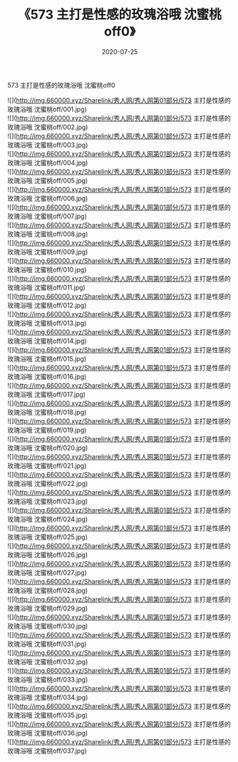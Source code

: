 ﻿---
layout: post
title:  《573 主打是性感的玫瑰浴哦 沈蜜桃off0》
date:   2020-07-25
img: http://img.660000.xyz/Sharelink/秀人网/秀人网第01部分/573 主打是性感的玫瑰浴哦 沈蜜桃off0/000.jpg
categories: [美女, 清纯, 唯美]
---

573 主打是性感的玫瑰浴哦 沈蜜桃off0

  ![](http://img.660000.xyz/Sharelink/秀人网/秀人网第01部分/573 主打是性感的玫瑰浴哦 沈蜜桃off/001.jpg) <br> ![](http://img.660000.xyz/Sharelink/秀人网/秀人网第01部分/573 主打是性感的玫瑰浴哦 沈蜜桃off/002.jpg) <br> ![](http://img.660000.xyz/Sharelink/秀人网/秀人网第01部分/573 主打是性感的玫瑰浴哦 沈蜜桃off/003.jpg) <br> ![](http://img.660000.xyz/Sharelink/秀人网/秀人网第01部分/573 主打是性感的玫瑰浴哦 沈蜜桃off/004.jpg) <br> ![](http://img.660000.xyz/Sharelink/秀人网/秀人网第01部分/573 主打是性感的玫瑰浴哦 沈蜜桃off/005.jpg) <br> ![](http://img.660000.xyz/Sharelink/秀人网/秀人网第01部分/573 主打是性感的玫瑰浴哦 沈蜜桃off/006.jpg) <br> ![](http://img.660000.xyz/Sharelink/秀人网/秀人网第01部分/573 主打是性感的玫瑰浴哦 沈蜜桃off/007.jpg) <br> ![](http://img.660000.xyz/Sharelink/秀人网/秀人网第01部分/573 主打是性感的玫瑰浴哦 沈蜜桃off/008.jpg) <br> ![](http://img.660000.xyz/Sharelink/秀人网/秀人网第01部分/573 主打是性感的玫瑰浴哦 沈蜜桃off/009.jpg) <br> ![](http://img.660000.xyz/Sharelink/秀人网/秀人网第01部分/573 主打是性感的玫瑰浴哦 沈蜜桃off/010.jpg) <br> ![](http://img.660000.xyz/Sharelink/秀人网/秀人网第01部分/573 主打是性感的玫瑰浴哦 沈蜜桃off/011.jpg) <br> ![](http://img.660000.xyz/Sharelink/秀人网/秀人网第01部分/573 主打是性感的玫瑰浴哦 沈蜜桃off/012.jpg) <br> ![](http://img.660000.xyz/Sharelink/秀人网/秀人网第01部分/573 主打是性感的玫瑰浴哦 沈蜜桃off/013.jpg) <br> ![](http://img.660000.xyz/Sharelink/秀人网/秀人网第01部分/573 主打是性感的玫瑰浴哦 沈蜜桃off/014.jpg) <br> ![](http://img.660000.xyz/Sharelink/秀人网/秀人网第01部分/573 主打是性感的玫瑰浴哦 沈蜜桃off/015.jpg) <br> ![](http://img.660000.xyz/Sharelink/秀人网/秀人网第01部分/573 主打是性感的玫瑰浴哦 沈蜜桃off/016.jpg) <br> ![](http://img.660000.xyz/Sharelink/秀人网/秀人网第01部分/573 主打是性感的玫瑰浴哦 沈蜜桃off/017.jpg) <br> ![](http://img.660000.xyz/Sharelink/秀人网/秀人网第01部分/573 主打是性感的玫瑰浴哦 沈蜜桃off/018.jpg) <br> ![](http://img.660000.xyz/Sharelink/秀人网/秀人网第01部分/573 主打是性感的玫瑰浴哦 沈蜜桃off/019.jpg) <br> ![](http://img.660000.xyz/Sharelink/秀人网/秀人网第01部分/573 主打是性感的玫瑰浴哦 沈蜜桃off/020.jpg) <br> ![](http://img.660000.xyz/Sharelink/秀人网/秀人网第01部分/573 主打是性感的玫瑰浴哦 沈蜜桃off/021.jpg) <br> ![](http://img.660000.xyz/Sharelink/秀人网/秀人网第01部分/573 主打是性感的玫瑰浴哦 沈蜜桃off/022.jpg) <br> ![](http://img.660000.xyz/Sharelink/秀人网/秀人网第01部分/573 主打是性感的玫瑰浴哦 沈蜜桃off/023.jpg) <br> ![](http://img.660000.xyz/Sharelink/秀人网/秀人网第01部分/573 主打是性感的玫瑰浴哦 沈蜜桃off/024.jpg) <br> ![](http://img.660000.xyz/Sharelink/秀人网/秀人网第01部分/573 主打是性感的玫瑰浴哦 沈蜜桃off/025.jpg) <br> ![](http://img.660000.xyz/Sharelink/秀人网/秀人网第01部分/573 主打是性感的玫瑰浴哦 沈蜜桃off/026.jpg) <br> ![](http://img.660000.xyz/Sharelink/秀人网/秀人网第01部分/573 主打是性感的玫瑰浴哦 沈蜜桃off/027.jpg) <br> ![](http://img.660000.xyz/Sharelink/秀人网/秀人网第01部分/573 主打是性感的玫瑰浴哦 沈蜜桃off/028.jpg) <br> ![](http://img.660000.xyz/Sharelink/秀人网/秀人网第01部分/573 主打是性感的玫瑰浴哦 沈蜜桃off/029.jpg) <br> ![](http://img.660000.xyz/Sharelink/秀人网/秀人网第01部分/573 主打是性感的玫瑰浴哦 沈蜜桃off/030.jpg) <br> ![](http://img.660000.xyz/Sharelink/秀人网/秀人网第01部分/573 主打是性感的玫瑰浴哦 沈蜜桃off/031.jpg) <br> ![](http://img.660000.xyz/Sharelink/秀人网/秀人网第01部分/573 主打是性感的玫瑰浴哦 沈蜜桃off/032.jpg) <br> ![](http://img.660000.xyz/Sharelink/秀人网/秀人网第01部分/573 主打是性感的玫瑰浴哦 沈蜜桃off/033.jpg) <br> ![](http://img.660000.xyz/Sharelink/秀人网/秀人网第01部分/573 主打是性感的玫瑰浴哦 沈蜜桃off/034.jpg) <br> ![](http://img.660000.xyz/Sharelink/秀人网/秀人网第01部分/573 主打是性感的玫瑰浴哦 沈蜜桃off/035.jpg) <br> ![](http://img.660000.xyz/Sharelink/秀人网/秀人网第01部分/573 主打是性感的玫瑰浴哦 沈蜜桃off/036.jpg) <br> ![](http://img.660000.xyz/Sharelink/秀人网/秀人网第01部分/573 主打是性感的玫瑰浴哦 沈蜜桃off/037.jpg) <br>